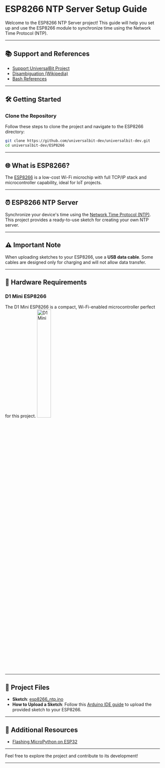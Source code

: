 # ESP8266 NTP Server Setup Guide

Welcome to the ESP8266 NTP Server project! This guide will help you set up and use the ESP8266 module to synchronize time using the Network Time Protocol (NTP).

---

## 📚 **Support and References**
- [Support UniversalBit Project](https://github.com/universalbit-dev/universalbit-dev/tree/main/support)
- [Disambiguation (Wikipedia)](https://en.wikipedia.org/wiki/Wikipedia:Disambiguation)
- [Bash References](https://www.gnu.org/software/bash/manual/bash.html)

---

## 🛠 **Getting Started**

### Clone the Repository
Follow these steps to clone the project and navigate to the ESP8266 directory:
```bash
git clone https://github.com/universalbit-dev/universalbit-dev.git
cd universalbit-dev/ESP8266
```

---

## 🌐 **What is ESP8266?**
The [ESP8266](https://en.wikipedia.org/wiki/ESP8266) is a low-cost Wi-Fi microchip with full TCP/IP stack and microcontroller capability, ideal for IoT projects.

---

## ⏰ **ESP8266 NTP Server**
Synchronize your device's time using the [Network Time Protocol (NTP)](https://microcontrollerslab.com/current-date-time-esp8266-nodemcu-ntp-server/). This project provides a ready-to-use sketch for creating your own NTP server.

---

## ⚠️ **Important Note**
When uploading sketches to your ESP8266, use a **USB data cable**. Some cables are designed only for charging and will not allow data transfer.

---

## 🔧 **Hardware Requirements**

### D1 Mini ESP8266
The D1 Mini ESP8266 is a compact, Wi-Fi-enabled microcontroller perfect for this project.
<img src="https://files.mastodon.social/media_attachments/files/115/258/604/778/265/026/original/b1e94db9e02ff122.png" alt="D1 Mini" style="width:30%;">

---

## 📜 **Project Files**
- **Sketch**: [esp8266_ntp.ino](https://github.com/universalbit-dev/universalbit-dev/blob/main/ESP8266/esp8266_ntp.ino)
- **How to Upload a Sketch**: Follow this [Arduino IDE guide](https://support.arduino.cc/hc/en-us/articles/4733418441116-Upload-a-sketch-in-Arduino-IDE) to upload the provided sketch to your ESP8266.

---

## 🔗 **Additional Resources**
- [Flashing MicroPython on ESP32](https://github.com/universalbit-dev/micropython)

---

Feel free to explore the project and contribute to its development!

--- 

